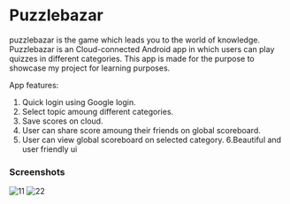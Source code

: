 # Puzzlebazar
puzzlebazar is the game which leads you to the world of knowledge. Puzzlebazar is an Cloud-connected Android app in which users can play quizzes in different categories.
This app is made for the purpose to showcase my project for learning purposes.

App features:
   1. Quick login using Google login.
   2. Select topic amoung different categories.
   3. Save scores on cloud.
   4. User can share score amoung their friends on global scoreboard.
   5. User can view global scoreboard on selected category.
   6.Beautiful and user friendly ui
   
  ### Screenshots
![11](https://user-images.githubusercontent.com/13822610/37568264-b7e8e904-2af8-11e8-814a-7b0db05a394d.jpg)
![22](https://user-images.githubusercontent.com/13822610/37568310-746c2cf8-2af9-11e8-9839-fe341842ff89.jpg)
